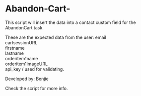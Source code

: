 # Abandon-Cart-



This script will insert the data into a contact custom field for the AbandonCart task.

These are the expected data from the user: email\
                                          cartsessionURL\
                                          firstname\
                                          lastname\
                                          orderitem1name\
                                          orderitem1imageURL\
                                          api_key / used for validating.

Developed by: Benjie

Check the script for more info.

